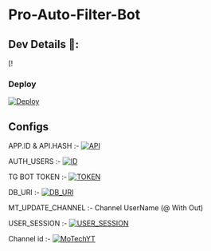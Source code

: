 # Pro-Auto-Filter-Bot

## Dev Details 👤:

                                           
                                                    
[!

### Deploy

[![Deploy](https://www.herokucdn.com/deploy/button.svg)](https://heroku.com/deploy?template=https://github.com/MRK-YT/Pro-Auto-Filter-Bot)


## Configs

APP.ID & API.HASH :- [![API](https://img.shields.io/badge/Click-Here-red?style=flat&logo=telegram)](https://telegram.dog/MT_MyTelegramOrg_Bot)

AUTH_USERS :- [![ID](https://img.shields.io/badge/Click-Here-red?style=flat&logo=telegram)](https://telegram.dog/MissRose_bot)

TG BOT TOKEN :- [![TOKEN](https://img.shields.io/badge/Click-Here-red?style=flat&logo=telegram)](https://telegram.dog/BotFather) 

DB_URI :- [![DB_URI](https://img.shields.io/badge/Click-Here-red?style=flat&logo=mongodb)](https://www.mongodb.com/cloud/atlas/lp/try2-in?utm_source=google&utm_campaign=gs_apac_india_search_core_brand_atlas_mobile&utm_term=mongodb&utm_medium=cpc_paid_search&utm_ad=e&utm_ad_campaign_id=12564980858&gclid=CjwKCAjwx6WDBhBQEiwA_dP8rcft9hLV9WxyBV4c1VMZfdmMVi9mifPxBPVbZDnhGBbQhs8rwqXQ8xoC6U8QAvD_BwE)

MT_UPDATE_CHANNEL :- Channel UserName (@ With Out)

USER_SESSION :- [![USER_SESSION](https://img.shields.io/badge/Click-Here-red?style=flat&logo=telegram)](https://repl.it/@prgofficial/String-Gen)

Channel id :- [![MoTechYT](https://img.shields.io/badge/Click-Here-red?style=flat&logo=telegram)](https://telegram.dog/ChannelIDHEXbot)

